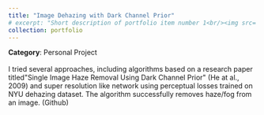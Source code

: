 ```yaml
---
title: "Image Dehazing with Dark Channel Prior"
# excerpt: "Short description of portfolio item number 1<br/><img src='/images/500x300.png'>"
collection: portfolio
---
```


**Category**: Personal Project<br/><br/>
I tried several approaches, including algorithms based on a research paper titled"Single Image Haze Removal Using Dark Channel Prior" (He at al., 2009) and super resolution like network using perceptual losses trained on NYU dehazing dataset. The algorithm successfully removes haze/fog from an image.  (Github)